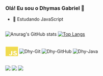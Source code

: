 ### Olá! Eu sou o Dhymas Gabriel 👋

- 🌱 Estudando JavaScript

 ##

![Anurag's GitHub stats](https://github-readme-stats.vercel.app/api?username=DhymasG&show_icons=true&theme=dracula) 
[![Top Langs](https://github-readme-stats.vercel.app/api/top-langs/?username=DhymasG&layout=compact&theme=dracula)](https://github.com/anuraghazra/github-readme-stats)

<div style="display: inline_block"><br>
  <img align="center" alt="Dhy-Js" height="30" width="40" src="https://raw.githubusercontent.com/devicons/devicon/master/icons/javascript/javascript-plain.svg">
  <img align="center" alt="Dhy-Git" height="30" width="40"
src="https://cdn.jsdelivr.net/gh/devicons/devicon/icons/git/git-original.svg">       
  <img align="center" alt="Dhy-GitHub" height="30" width="40"
src="https://cdn.jsdelivr.net/gh/devicons/devicon/icons/github/github-original.svg">
  <img align="center" alt="Dhy-Java" height="30" width="40"
src="https://cdn.jsdelivr.net/gh/devicons/devicon/icons/java/java-original.svg">          
</div>

 ##
 
 <div> 
  <a href="https://instagram.com/dhymisong" target="_blank"><img src="https://img.shields.io/badge/-Instagram-%23E4405F?style=for-the-badge&logo=instagram&logoColor=white" target="_blank"></a> 
  <a href = "mailto:dhymas.g@gmail.com"><img src="https://img.shields.io/badge/-Gmail-%23333?style=for-the-badge&logo=gmail&logoColor=white" target="_blank"></a>
  <a href="https://www.linkedin.com/in/dhymas-gabriel-835833202" target="_blank"><img src="https://img.shields.io/badge/-LinkedIn-%230077B5?style=for-the-badge&logo=linkedin&logoColor=white" target="_blank"></a> 
  
</div>
